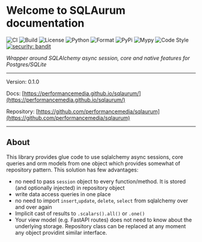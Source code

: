 # Welcome to SQLAurum documentation

![CI](https://github.com/performancemedia/sqlaurum/workflows/CI/badge.svg)
![Build](https://github.com/performancemedia/sqlaurum/workflows/Publish/badge.svg)
![License](https://img.shields.io/github/license/performancemedia/sqlaurum)
![Python](https://img.shields.io/pypi/pyversions/sqlaurum)
![Format](https://img.shields.io/pypi/format/sqlaurum)
![PyPi](https://img.shields.io/pypi/v/sqlaurum)
![Mypy](https://img.shields.io/badge/mypy-checked-blue)
![Code Style](https://img.shields.io/badge/code%20style-black-000000.svg)
[![security: bandit](https://img.shields.io/badge/security-bandit-yellow.svg)](https://github.com/PyCQA/bandit)

*Wrapper around SQLAlchemy async session, core and native features for Postgres/SQLite*

---
Version: 0.1.0

Docs: [https://performancemedia.github.io/sqlaurum/](https://performancemedia.github.io/sqlaurum/)

Repository: [https://github.com/performancemedia/sqlaurum](https://github.com/performancemedia/sqlaurum)


---

## About

This library provides glue code to use sqlalchemy async sessions, core queries and orm models 
from one object which provides somewhat of repository pattern. This solution has few advantages:

- no need to pass `session` object to every function/method. It is stored (and optionally injected) in repository object
- write data access queries in one place
- no need to import `insert`,`update`, `delete`, `select` from sqlalchemy over and over again
- Implicit cast of results to `.scalars().all()` or `.one()`
- Your view model (e.g. FastAPI routes) does not need to know about the underlying storage. Repository class can be replaced at any moment any object providint similar interface.


